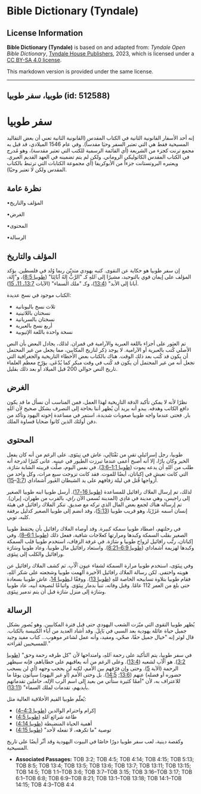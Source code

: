 # Bible Dictionary (Tyndale)

## License Information

**Bible Dictionary (Tyndale)** is based on and adapted from: _Tyndale Open Bible Dictionary_, [Tyndale House Publishers](https://tyndaleopenresources.com/), 2023, which is licensed under a [CC BY-SA 4.0 license](https://creativecommons.org/licenses/by-sa/4.0/legalcode.en).

This markdown version is provided under the same license.



--------------------------------

## طوبيا، سفر طوبيا (id: 512588)

سفر طوبيا
=========

إنه أحد الأسفار القانونية الثانية في الكتاب المقدس (القانونية الثانية تعني أن بعض التقاليد المسيحية فقط هي التي تعتبر السفر وحيَا مقدساً). وفي عام 1546 الميلادي، قد قبل به مجمع ترنت كجزء من الشريعة (أي القائمة الرسمية للكتب التي تعتبر مقدسة)، وهو مُدرج في الكتاب المقدس الكاثوليكي الروماني. ولكن لم يتم تضمينه في العهد القديم العبري. ويعتبره البروتستانت جزءاً من الأبوكريفا (أي مجموعة الكتابات التي ترتبط بالكتاب المقدس ولكن لا تعتبر وحيًا).

نظرة عامة
---------

•المؤلف والتاريخ

•الغرض

•المحتوى

•الرسالة

المؤلف والتاريخ
---------------

إن سفر طوبيا هو حكاية عن التقوى. كتبه يهودي متديّن ربما وُلد في فلسطين. يؤكد المؤلف على إيمان قوي بالتوحيد، مشيرًا إلى ٱللهِ كـ "الرَّبُّ إِلهُ آبَائِنَا" ([طوبيا 8:5](https://ref.ly/Tob8:5))، و"إِلهَ، أبانا إلى الأبد" ([13:4](https://ref.ly/Tob13:4))، وكـ "ملك السماء" (الآيات [13:7، 11، 15](https://ref.ly/Tob13:7,Tob13:11,Tob13:15)).

الكتاب موجود في نسخ عديدة:

* ثلاث نسخ باليونانية
* نسختان باللاتينية
* نسختان بالسريانية
* أربع نسخ بالعبرية
* نسخة واحدة باللغة الإثيوبية

تم العثور على أجزاء باللغة العبرية والآرامية في قمران. لذلك، يجادل البعض بأن النص الأصلي كُتب بالعبرية أو الآرامية. لا يوجد ذِكر لتاريخ المكابين، مما يجعل من غير المحتمل أن يكون قد كُتب بعد ذلك الوقت. هناك بالكتاب بعض الأخطاء التاريخية والجغرافية التي تجعل أنه من غير المحتمل أن يكون قد كُتب في وقت مبكر كما يُدّعَى. يؤرّخ معظم العلماء تاريخ النص حوالي 200 قبل الميلاد أو بعد ذلك بقليل.

الغرض
-----

نظرًا لأنه لا يمكن تأكيد الدقة التاريخية لهذا العمل، فمن المناسب أن نسأل ما قد يكون دافع الكاتب وهدفه. يبدو أنه يريد أن يُظهر أننا بحاجة إلى التصرف بشكل صحيح لأن ٱللهِ بار. فحتى عندما واجه طوبيا صعوبات شديدة، استمر في مساعدة إخوته اليهود وتأكد من دفن أولئك الذين كانوا ضحايا قساوة الملك.

المحتوى
-------

طوبيا، رجل إسرائيلي تقي من نَفْتَالِي، عاش في نِينَوَى. على الرغم من أنه كان يفعل الخير وكان بارًا، إلا أنه أصبح أعمى عندما تبرزت الطيور في عينيه. عانى كثيرًا لدرجة أنه طلب من ٱللهِ أن يدعه يموت ([طوبيا 1:1–3:6](https://ref.ly/Tob1:1-Tob3:6)). في نفس اليوم، صلّت قريبته الشابة سَارَة، التي كانت تعيش في إكباتان، أيضًا للموت. فقد كانت تزوجت سبع مرات، وكل واحد من أزواجها قُتل في ليلة زفافهم على يد الشيطان الغَيور آشماداي ([3:7](https://ref.ly/Tob3:7-Tob3:15)–[15](https://ref.ly/Tob3:7-Tob3:15)).

لذلك، تم إرسال الملاك رافائيل للمساعدة ([طوبيا 16–17](https://ref.ly/Tob3:16-Tob3:17)). أرسل طوبيا ابنه طوبيا الصغير إلى راجيس، وهي مدينة في مَادِي (المدينة تُسمى الآن *راي*، بالقرب من طهران، إيران). تم إرساله هناك لجمع بعض المال الذي تركه مع صديق. تنكر الملاك رافائيل في هيئة إنسان اسمه عَزَرْيَا، وهو قريب طوبيا ([5:13](https://ref.ly/Tob5:13))، وقد انضم إلى طوبيا الصغير كدليل برفقة كلبه، توبي.

في رحلتهم، اصطاد طوبيا سمكة كبيرة. وقد أوصاه الملاك رافائيل بأن يحتفظ طوبيا الصغير بقلب السمكة وكبدها ومرارتها كعلاجات شافية، ففعل ذلك ([طوبيا 6:1–8](https://ref.ly/Tob6:1-Tob6:8)). وفي إكباتان، رتَّب رافائيل لزواج طوبيا و سَارَة. في غرفة الزفاف، استخدم طوبيا قلب السمكة وكبدها لهزيمة آشماداي ([طوبيا 6:9–8:21](https://ref.ly/Tob6:9-Tob8:21)). واستعاد رافائيل مال طوبيا، وعاد طوبيا وسَارَة ورافائيل والكلب إلى نِينَوَى.

وفي نِينَوَى، استخدم طوبيا مرارة السمكة لشفاء عيون ٱلْأبِ. ثم كشف الملاك رافائيل عن هويته واختفى. لكن رسالة الملاك رافائيل الأخيرة ألهمت طوبيا وشجعته على شكر ٱللهِ، فقام طوبيا بتلاوة تسابيحه الخاصة للهِ ([طوبيا 13](https://ref.ly/Tob13:1-Tob13:18)). ووفقًا لـ[طوبيا 14](https://ref.ly/Tob14:1-Tob14:15)، عاش طوبيا بسعادة حتى بلغ من العمر 112 عامًا. وقبل وفاته، تنبأ بدمار نِينَوَى. واتباعًا لنصيحة أبيه، عاد طوبيا وسَارَة إلى منزل سَارَة قبل أن يتم تدمير نِينَوَى.

الرسالة
-------

يُظهر طوبيا التقوى التي ميّزت الشعب اليهودي حتى قبل فترة المكابيين. وهو يُصور بشكل جميل حياة عائلة يهودية بعد السبي في بَابِلَ. وقد أشاد العديد من آباء الكنيسة بالكتاب. قال لوثر إنه "خيال جميل حقًا، صحّي، ومفيد، وأنه عمل لشاعر موهوب... كتاب مفيد وجيد للمسيحيين لقراءته."

في سفر طوبيا، يتم التأكيد على رحمة ٱللهِ، وامتداحها لأن "كل طرقه رحمة وحق" ([طوبيا 3:2](https://ref.ly/Tob3:2)). هو ٱلْآبِ لشعبه ([13:4](https://ref.ly/Tob13:4)). وعلى الرغم من أنه يعاقبهم على خطاياهم، فإنه سيظهر الرحمة (الآية [5](https://ref.ly/Tob13:5)). وحتى وإن فرّقهم بين الأمم، لكنه لن يحجب وجهه (أي لن يسحب حضوره أو فضله) عنهم ([13:6](https://ref.ly/Tob13:6); [14:5](https://ref.ly/Tob14:5)). بل وحتى الأمم (أو غير اليهود) سيأتون يومًا ما للاعتراف به، لأن "أممًا كثيرة ستأتي من بعيد إلى اسم الرب الإله، حاملين تقدماتهم بأيديهم، تقدمات لملك السماء" ([13:11](https://ref.ly/Tob13:11)).

يُعلّم طوبيا القيم الأخلاقية العالية مثل:

* إكرام واحترام الوالدين ([طوبيا 4:3–4](https://ref.ly/Tob4:3-Tob4:4))
* طاعة شرائع ٱللهِ ([طوبيا 4:5](https://ref.ly/Tob4:5))
* أهمية الحياة المنضبطة ([طوبيا 4:14](https://ref.ly/Tob4:14))
* توصية "ما تكرهه، لا تفعله لأحد" ([طوبيا 4:15](https://ref.ly/Tob4:15))

وكقصة دينية، لعب سفر طوبيا دورًا خاصًا في البيوت اليهودية وقد أثّر أيضًا على تاريخ المسيحية.

* **Associated Passages:** TOB 3:2; TOB 4:5; TOB 4:14; TOB 4:15; TOB 5:13; TOB 8:5; TOB 13:4; TOB 13:5; TOB 13:6; TOB 13:7; TOB 13:11; TOB 13:15; TOB 14:5; TOB 1:1–TOB 3:6; TOB 3:7–TOB 3:15; TOB 3:16–TOB 3:17; TOB 6:1–TOB 6:8; TOB 6:9–TOB 8:21; TOB 13:1–TOB 13:18; TOB 14:1–TOB 14:15; TOB 4:3–TOB 4:4

